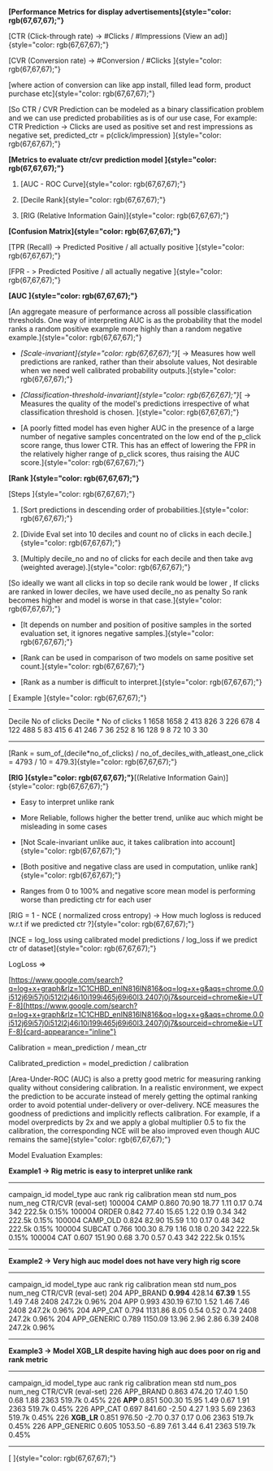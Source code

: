 **[Performance Metrics for display
advertisements]{style="color: rgb(67,67,67);"}**

[CTR (Click-through rate) -\> #Clicks / #Impressions (View an
ad)]{style="color: rgb(67,67,67);"}

[CVR (Conversion rate) -\> #Conversion / #Clicks
]{style="color: rgb(67,67,67);"}

[where action of conversion can like app install, filled lead form,
product purchase etc]{style="color: rgb(67,67,67);"}

[So CTR / CVR Prediction can be modeled as a binary classification
problem and we can use predicted probabilities as is of our use case,
For example: CTR Prediction -\> Clicks are used as positive set and rest
impressions as negative set, predicted_ctr = p(click/impression)
]{style="color: rgb(67,67,67);"}

**[Metrics to evaluate ctr/cvr prediction model
]{style="color: rgb(67,67,67);"}**

1.  [AUC - ROC Curve]{style="color: rgb(67,67,67);"}

2.  [Decile Rank]{style="color: rgb(67,67,67);"}

3.  [RIG (Relative Information Gain)]{style="color: rgb(67,67,67);"}

**[Confusion Matrix]{style="color: rgb(67,67,67);"}**

[TPR (Recall) -\> Predicted Positive / all actually positive
]{style="color: rgb(67,67,67);"}

[FPR - \> Predicted Positive / all actually negative
]{style="color: rgb(67,67,67);"}

**[AUC ]{style="color: rgb(67,67,67);"}**

[An aggregate measure of performance across all possible classification
thresholds. One way of interpreting AUC is as the probability that the
model ranks a random positive example more highly than a random negative
example.]{style="color: rgb(67,67,67);"}

- *[Scale-invariant]{style="color: rgb(67,67,67);"}*[ -\> Measures how
  well predictions are ranked, rather than their absolute values, Not
  desirable when we need well calibrated probability
  outputs.]{style="color: rgb(67,67,67);"}

- *[Classification-threshold-invariant]{style="color: rgb(67,67,67);"}*[
  -\> Measures the quality of the model\'s predictions irrespective of
  what classification threshold is chosen.
  ]{style="color: rgb(67,67,67);"}

- [A poorly fitted model has even higher AUC in the presence of a large
  number of negative samples concentrated on the low end of the p_click
  score range, thus lower CTR. This has an effect of lowering the FPR in
  the relatively higher range of p_click scores, thus raising the AUC
  score.]{style="color: rgb(67,67,67);"}

**[Rank ]{style="color: rgb(67,67,67);"}**

[Steps ]{style="color: rgb(67,67,67);"}

1.  [Sort predictions in descending order of
    probabilities.]{style="color: rgb(67,67,67);"}

2.  [Divide Eval set into 10 deciles and count no of clicks in each
    decile.]{style="color: rgb(67,67,67);"}

3.  [Multiply decile_no and no of clicks for each decile and then take
    avg (weighted average).]{style="color: rgb(67,67,67);"}

[So ideally we want all clicks in top so decile rank would be lower , If
clicks are ranked in lower deciles, we have used decile_no as penalty So
rank becomes higher and model is worse in that
case.]{style="color: rgb(67,67,67);"}

- [It depends on number and position of positive samples in the sorted
  evaluation set, it ignores negative
  samples.]{style="color: rgb(67,67,67);"}

- [Rank can be used in comparison of two models on same positive set
  count.]{style="color: rgb(67,67,67);"}

- [Rank as a number is difficult to
  interpret.]{style="color: rgb(67,67,67);"}

[ Example ]{style="color: rgb(67,67,67);"}

  -------- -------------- ------------------------
  Decile   No of clicks   Decile \* No of clicks
  1        1658           1658
  2        413            826
  3        226            678
  4        122            488
  5        83             415
  6        41             246
  7        36             252
  8        16             128
  9        8              72
  10       3              30
  -------- -------------- ------------------------

[Rank = sum_of\_(decile\*no_of_clicks) /
no_of_deciles_with_atleast_one_click = 4793 / 10 =
479.3]{style="color: rgb(67,67,67);"}

**[RIG ]{style="color: rgb(67,67,67);"}**[(Relative Information
Gain)]{style="color: rgb(67,67,67);"}

- Easy to interpret unlike rank

- More Reliable, follows higher the better trend, unlike auc which might
  be misleading in some cases

- [Not Scale-invariant unlike auc, it takes calibration into
  account]{style="color: rgb(67,67,67);"}

- [Both positive and negative class are used in computation, unlike
  rank]{style="color: rgb(67,67,67);"}

- Ranges from 0 to 100% and negative score mean model is performing
  worse than predicting ctr for each user

[RIG = 1 - NCE ( normalized cross entropy) → How much logloss is reduced
w.r.t if we predicted ctr ?]{style="color: rgb(67,67,67);"}

[NCE = log_loss using calibrated model predictions / log_loss if we
predict ctr of dataset]{style="color: rgb(67,67,67);"}

LogLoss =\>

[https://www.google.com/search?q=log+x+graph&rlz=1C1CHBD_enIN816IN816&oq=log+x+g&aqs=chrome.0.0i512j69i57j0i512l2j46i10i199i465j69i60l3.2407j0j7&sourceid=chrome&ie=UTF-8](https://www.google.com/search?q=log+x+graph&rlz=1C1CHBD_enIN816IN816&oq=log+x+g&aqs=chrome.0.0i512j69i57j0i512l2j46i10i199i465j69i60l3.2407j0j7&sourceid=chrome&ie=UTF-8){card-appearance="inline"}

Calibration = mean_prediction / mean_ctr

Calibrated_prediction = model_prediction / calibration

[Area-Under-ROC (AUC) is also a pretty good metric for measuring ranking
quality without considering calibration. In a realistic environment, we
expect the prediction to be accurate instead of merely getting the
optimal ranking order to avoid potential under-delivery or
over-delivery. NCE measures the goodness of predictions and implicitly
reflects calibration. For example, if a model overpredicts by 2x and we
apply a global multiplier 0.5 to fix the calibration, the corresponding
NCE will be also improved even though AUC remains the
same]{style="color: rgb(67,67,67);"}

Model Evaluation Examples:

**Example1 → Rig metric is easy to interpret unlike rank**

  ------------- ------------ ------- -------- ------- ------------- ------ ------ --------- --------- --------------------
  campaign_id   model_type   auc     rank     rig     calibration   mean   std    num_pos   num_neg   CTR/CVR (eval-set)
  100004        CAMP         0.860   70.90    18.77   1.11          0.17   0.74   342       222.5k    0.15%
  100004        ORDER        0.842   77.40    15.65   1.22          0.19   0.34   342       222.5k    0.15%
  100004        CAMP_OLD     0.824   82.90    15.59   1.10          0.17   0.48   342       222.5k    0.15%
  100004        SUBCAT       0.766   100.30   8.79    1.16          0.18   0.20   342       222.5k    0.15%
  100004        CAT          0.607   151.90   0.68    3.70          0.57   0.43   342       222.5k    0.15%
  ------------- ------------ ------- -------- ------- ------------- ------ ------ --------- --------- --------------------

**Example2 → Very high auc model does not have very high rig score**

  ------------- ------------- ----------- --------- ----------- ------------- ------ ------ --------- --------- --------------------
  campaign_id   model_type    auc         rank      rig         calibration   mean   std    num_pos   num_neg   CTR/CVR (eval-set)
  204           APP_BRAND     **0.994**   428.14    **67.39**   1.55          1.49   7.48   2408      247.2k    0.96%
  204           APP           0.993       430.19    67.10       1.52          1.46   7.46   2408      247.2k    0.96%
  204           APP_CAT       0.794       1131.86   8.05        0.54          0.52   0.74   2408      247.2k    0.96%
  204           APP_GENERIC   0.789       1150.09   13.96       2.96          2.86   6.39   2408      247.2k    0.96%
  ------------- ------------- ----------- --------- ----------- ------------- ------ ------ --------- --------- --------------------

**Example3 → Model XGB_LR despite having high auc does poor on rig and
rank metric**

  ------------- ------------- ------- --------- ------- ------------- ------ ------ --------- --------- --------------------
  campaign_id   model_type    auc     rank      rig     calibration   mean   std    num_pos   num_neg   CTR/CVR (eval-set)
  226           APP_BRAND     0.863   474.20    17.40   1.50          0.68   1.88   2363      519.7k    0.45%
  226           **APP**       0.851   500.30    15.95   1.49          0.67   1.91   2363      519.7k    0.45%
  226           APP_CAT       0.697   841.60    -2.50   4.27          1.93   5.69   2363      519.7k    0.45%
  226           **XGB_LR**    0.851   976.50    -2.70   0.37          0.17   0.06   2363      519.7k    0.45%
  226           APP_GENERIC   0.605   1053.50   -6.89   7.61          3.44   6.41   2363      519.7k    0.45%
  ------------- ------------- ------- --------- ------- ------------- ------ ------ --------- --------- --------------------

[ ]{style="color: rgb(67,67,67);"}
